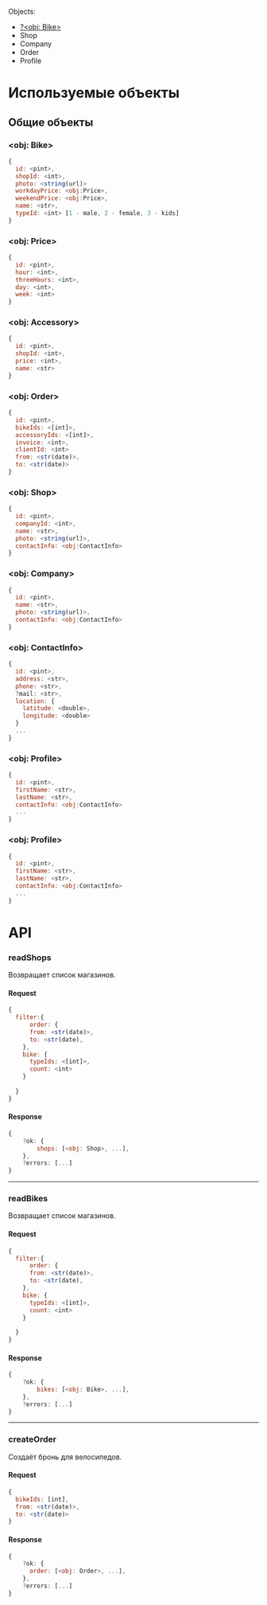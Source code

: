 Objects:
* [?&lt;obj: Bike&gt;](#obj-bike)
* Shop
* Company
* Order
* Profile

# Используемые объекты

## Общие объекты

### &lt;obj: Bike&gt;
```javascript
{
  id: <pint>,
  shopId: <int>,
  photo: <string(url)>
  workdayPrice: <obj:Price>,
  weekendPrice: <obj:Price>,
  name: <str>,
  typeId: <int> [1 - male, 2 - female, 3 - kids]
}
```

### &lt;obj: Price&gt;
```javascript
{
  id: <pint>,
  hour: <int>,
  threeHours: <int>,
  day: <int>,
  week: <int>
}
```

### &lt;obj: Accessory&gt;
```javascript
{
  id: <pint>,
  shopId: <int>,
  price: <int>,
  name: <str>
}
```

### &lt;obj: Order&gt;
```javascript
{
  id: <pint>,
  bikeIds: <[int]>,
  accessoryIds: <[int]>,
  invoice: <int>,
  clientId: <int>
  from: <str(date)>,
  to: <str(date)>
}
```

### &lt;obj: Shop&gt;
```javascript
{
  id: <pint>,
  companyId: <int>,
  name: <str>,
  photo: <string(url)>,
  contactInfo: <obj:ContactInfo>
}
```

### &lt;obj: Company&gt;
```javascript
{
  id: <pint>,
  name: <str>,
  photo: <string(url)>,
  contactInfo: <obj:ContactInfo>
}
```

### &lt;obj: ContactInfo&gt;
```javascript
{
  id: <pint>,
  address: <str>,
  phone: <str>,
  ?mail: <str>,
  location: {
    latitude: <double>,
    longitude: <double>
  }
  ...
}
```

### &lt;obj: Profile&gt;
```javascript
{
  id: <pint>,
  firstName: <str>,
  lastName: <str>,
  contactInfo: <obj:ContactInfo>
  ...
}
```


### &lt;obj: Profile&gt;
```javascript
{
  id: <pint>,
  firstName: <str>,
  lastName: <str>,
  contactInfo: <obj:ContactInfo>
  ...
}
```

# API

### readShops

Возвращает список магазинов.

#### Request

```javascript
{
  filter:{
	  order: {
      from: <str(date)>,
      to: <str(date),
    },
    bike: {
      typeIds: <[int]>,
      count: <int>
    }
      
  }
}
```

#### Response

```javascript
{
	?ok: {
		shops: [<obj: Shop>, ...],
	},
	?errors: [...]
}
```
---


### readBikes

Возвращает список магазинов.

#### Request

```javascript
{
  filter:{
	  order: {
      from: <str(date)>,
      to: <str(date),
    },
    bike: {
      typeIds: <[int]>,
      count: <int>
    }
      
  }
}
```

#### Response

```javascript
{
	?ok: {
		bikes: [<obj: Bike>, ...],
	},
	?errors: [...]
}
```
---


### createOrder

Создаёт бронь для велосипедов.

#### Request

```javascript
{
  bikeIds: [int],
  from: <str(date)>,
  to: <str(date)>
}
```

#### Response

```javascript
{
	?ok: {
	  order: [<obj: Order>, ...],
	},
	?errors: [...]
}
```

